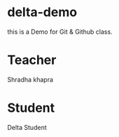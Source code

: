 # delta-demo
this is a Demo for Git &amp; Github class.

# Teacher
Shradha khapra
# Student
Delta Student
